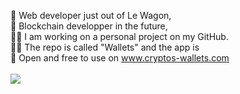 📡 Web developer just out of Le Wagon, <br>🥷  Blockchain developper in the future,<br>🧑‍💻  I am working on a personal project on my GitHub. <br>🧑‍🎨  The repo is called "Wallets" and the app is <br>🚀  Open and free to use on www.cryptos-wallets.com
<br/><br/>
![](https://github-readme-streak-stats.herokuapp.com/?user=PierreAnders&theme=dark&hide_border=true)<br/><br/>
